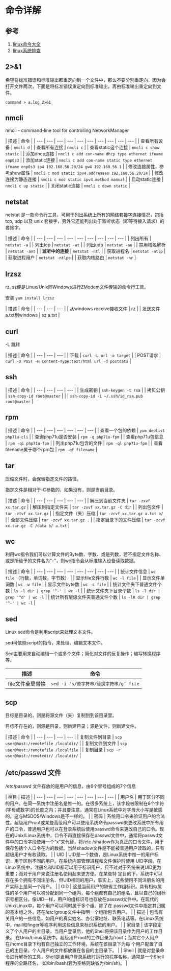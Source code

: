 # 命令详解

## 参考

1. [linux命令大全](http://www.runoob.com/linux/linux-command-manual.html)
2. [linux系统排查](https://www.cnblogs.com/Security-Darren/p/4685629.html)

## 2&gt;&1

希望将标准错误和标准输出都重定向到一个文件中，那么不要分别重定向，因为会打开文件两次，下面是将标准错误重定向到标准输出，再由标准输出重定向到文件。

```text
command > a.log 2>&1
```

## nmcli

nmcli - command-line tool for controlling NetworkManager

| 描述 | 命令 |
| --- | --- | --- | --- | --- | --- | --- | --- | --- | --- |
| 查看所有设备 | `nmcli d` |
| 查看所有连接 | `nmcli c` |
| 查看static这个连接 | `nmcli c show static` |
| 添加dhcp连接 | `nmcli c add con-name dhcp type ethernet ifname enp0s3` |
| 添加static连接 | `nmcli c add con-name static type ethernet ifname enp0s3 ip4 192.168.56.20/24 gw4 192.168.56.1` |
| 修改连接属性，参考show属性 | `nmcli c mod static ipv4.addresses 192.168.56.20/24` |
| 修改连接为静态连接 | `nmcli c mod static ipv4.method manual` |
| 启动static连接 | `nmcli c up static` |
| 关闭static连接 | `nmcli c down static` |

## netstat

netstat 是一款命令行工具，可用于列出系统上所有的网络套接字连接情况，包括 tcp, udp 以及 unix 套接字，另外它还能列出处于监听状态（即等待接入请求）的套接字。

| 描述 | 命令 |
| --- | --- | --- | --- | --- | --- | --- | --- | --- |
| 列出所有 | `netstat -a` |
| 列出tcp | `netstat -at` |
| 列出udp | `netstat -au` |
| 禁用域名解析 | `netstat -ant` |
| **监听中的连接** | `netstat -ntl` |
| 获取进程名 | `netstat -ntlp` |
| 获取进程用户 | `netstat -ntlpe` |
| 获取内核路由 | `netstat -nr` |

## lrzsz

rz, sz便是Linux/Unix同Windows进行ZModem文件传输的命令行工具。

安装 `yum install lrzsz`

| 描述 | 命令 |
| --- | --- | --- |
| 从windows receive接收文件 | rz |
| 发送文件a.txt到windows | sz a.txt |

## curl

-L 跳转

| 描述 | 命令 |
| --- | --- | --- |
| 下载 | `curl -L url -o target` |
| POST请求 | `curl -X POST -H Content-Type:text/html url -d postdata` |

## ssh

| 描述 | 命令 |
| --- | --- | --- | --- |
| 生成密钥 | `ssh-keygen -t rsa` |
| 拷贝公钥 | `ssh-copy-id root@master` |
|  | `ssh-copy-id -i ~/.ssh/id_rsa.pub root@master` |

## rpm

| 描述 | 命令 |
| --- | --- | --- | --- | --- | --- |
| 查看一个包的依赖 | `yum deplist php71u-cli` |
| 查询php71u是否安装 | `rpm -q php71u-fpm` |
| 查看php71u包信息 | `rpm -qi php71u-fpm` |
| 列出php71u包含的文件 | `rpm -ql php71u-fpm` |
| 查看filename属于哪个rpm包 | `rpm -qf filename` |

## tar

压缩文件时，会保留指定文件的路径。

指定文件是相对于-C参数的，如果没有，则是当前目录。

| 描述 | 命令 |
| --- | --- | --- | --- | --- |
| 解压到当前文件夹 | `tar -zxvf xx.tar.gz` |
| 解压到指定文件夹 | `tar -zxvf xx.tar.gz -C dir` |
| 列出包文件 | `tar -ztvf xx.tar.gz` |
| 指定文件（夹）压缩 | `tar -zcvf xx.tar.gz a.txt b/` |
| 全部文件压缩 | `tar -zcvf xx.tar.gz .` |
| 指定目录下的文件压缩 | `tar -zcvf xx.tar.gz -C /data b/ a.txt` |

## wc

 利用wc指令我们可以计算文件的Byte数、字数、或是列数，若不指定文件名称、或是所给予的文件名为"-"，则wc指令会从标准输入设备读取数据。

| 描述 | 命令 |
| --- | --- | --- | --- | --- | --- | --- | --- |
| 统计文件信息 | `wc file` （行数，单词数，字节数） |
| 显示file文件行数 | `wc -l file` |
| 显示文件单词数 | `wc -w file` |
| 显示文件byte数 | `wc -c file` |
| 统计文件夹下普通文件个数 | `ls -l dir | grep '^-' | wc -l` |
| 统计文件夹下目录个数 | `ls -l dir | grep '^d' | wc -l` |
| 统计所有层级文件夹普通文件个数 | `ls -lR dir | grep '^-' | wc -l` |

## sed

 Linux sed命令是利用script来处理文本文件。

sed可依照script的指令，来处理、编辑文本文件。

Sed主要用来自动编辑一个或多个文件；简化对文件的反复操作；编写转换程序等。

| 描述 | 命令 |
| --- | --- |
| file文件全局替换 | `sed -i 's/原字符串/替换字符串/g' file` |

## scp

目标是目录的，则是将源文件（夹）复制到到该目录里。

目标不存在的，则源是目录，则新建目录；源是文件，则新建文件。

| 描述 | 命令 |
| --- | --- | --- | --- |
| 复制文件到目录 | `scp user@host:/remotefile /localdir/` |
| 复制文件到文件 | `scp user@host:/remotefile /localfile` |
| 复制目录 | `scp -r user@host:/remotedir/ /localdir/` |

## /etc/passwd 文件

/etc/passwd 文件存放的是用户的信息，由6个冒号组成的7个信息

| 栏目 | 描述 |
| --- | --- | --- | --- | --- | --- | --- | --- |
| 用户名 | 用于区分不同的用户。在同一系统中注册名是惟一的。在很多系统上，该字段被限制在8个字符\(字母或数字\)的长度之内；并且要注意，通常在Linux系统中对字母大小写是敏感的。这与MSDOS/Windows是不一样的。 |
| 密码 | 系统用口令来验证用户的合法性。超级用户root或某些高级用户可以使用系统命令passwd来更改系统中所有用户的口令，普通用户也可以在登录系统后使用passwd命令来更改自己的口令。现在的Unix/Linux系统中，口令不再直接保存在passwd文件中，通常将passwd文件中的口令字段使用一个“x”来代替，将/etc /shadow作为真正的口令文件，用于保存包括个人口令在内的数据。当然shadow文件是不能被普通用户读取的，只有超级用户才有权读取。 |
| UID | UID是一个数值，是Linux系统中惟一的用户标识，用于区别不同的用户。在系统内部管理进程和文件保护时使用 UID字段。在Linux系统中，注册名和UID都可以用于标识用户，只不过对于系统来说UID更为重要；而对于用户来说注册名使用起来更方便。在某些特 定目的下，系统中可以存在多个拥有不同注册名、但UID相同的用户，事实上，这些使用不同注册名的用户实际上是同一个用户。 |
| GID | 这是当前用户的缺省工作组标识。具有相似属性的多个用户可以被分配到同一个组内，每个组都有自己的组名，且以自己的组标 识号相区分。像UID一样，用户的组标识号也存放在passwd文件中。在现代的Unix/Linux中，每个用户可以同时属于多个组。除了在 passwd文件中指定其归属的基本组之外，还在/etc/group文件中指明一个组所包含用户。 |
| 描述 | 包含有关用户的一些信息，如用户的真实姓名、办公室地址、联系电话等。在Linux系统中，mail和finger等程序利用这些信息来标识系统的用户。 |
| 家目录 | 该字段定义了个人用户的主目录，当用户登录后，他的Shell将把该目录作为用户的工作目录。 在Unix/Linux系统中，超级用户root的工作目录为/root；而其它个人用户在/home目录下均有自己独立的工作环境，系统在该目录下为每 个用户配置了自己的主目录。个人用户的文件都放置在各自的主目录下。 |
| Shell | 就是对登录命令进行解析的工具，Shell是当用户登录系统时运行的程序名称，通常是一个Shell程序的全路径名， 如/bin/bash\(若为空格则缺省为/bin/sh\)。 |

